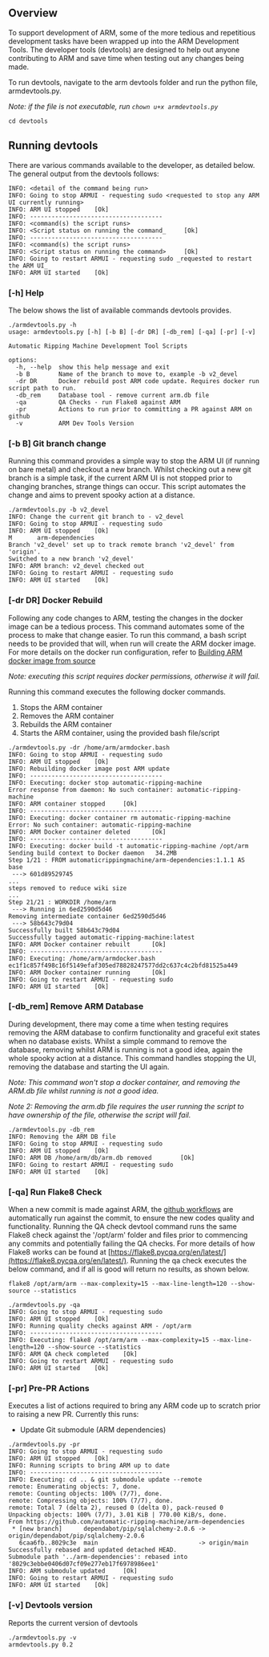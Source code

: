 ## Overview
To support development of ARM, some of the more tedious and repetitious development tasks have been wrapped up into the ARM Development Tools. The developer tools (devtools) are designed to help out anyone contributing to ARM and save time when testing out any changes being made.

To run devtools, navigate to the arm devtools folder and run the python file, armdevtools.py.

_Note: if the file is not executable, run `chown u+x armdevtools.py`_

`cd devtools`

## Running devtools

There are various commands available to the developer, as detailed below. The general output from the devtools follows:

```
INFO: <detail of the command being run>
INFO: Going to stop ARMUI - requesting sudo <requested to stop any ARM UI currently running>
INFO: ARM UI stopped    [Ok]
INFO: -------------------------------------
INFO: <command(s) the script runs>
INFO: <Script status on running the command_     [Ok]
INFO: -------------------------------------
INFO: <command(s) the script runs>
INFO: <Script status on running the command>     [Ok]
INFO: Going to restart ARMUI - requesting sudo _requested to restart the ARM UI_
INFO: ARM UI started    [Ok]
```

### [-h] Help
The below shows the list of available commands devtools provides.

```
./armdevtools.py -h
usage: armdevtools.py [-h] [-b B] [-dr DR] [-db_rem] [-qa] [-pr] [-v]

Automatic Ripping Machine Development Tool Scripts

options:
  -h, --help  show this help message and exit
  -b B        Name of the branch to move to, example -b v2_devel
  -dr DR      Docker rebuild post ARM code update. Requires docker run script path to run.
  -db_rem     Database tool - remove current arm.db file
  -qa         QA Checks - run Flake8 against ARM
  -pr         Actions to run prior to committing a PR against ARM on github
  -v          ARM Dev Tools Version
```

### [-b B] Git branch change
Running this command provides a simple way to stop the ARM UI (if running on bare metal) and checkout a new branch. Whilst checking out a new git branch is a simple task, if the current ARM UI is not stopped prior to changing branches, strange things can occur. This script automates the change and aims to prevent spooky action at a distance.

```
./armdevtools.py -b v2_devel
INFO: Change the current git branch to - v2_devel
INFO: Going to stop ARMUI - requesting sudo
INFO: ARM UI stopped    [Ok]
M       arm-dependencies
Branch 'v2_devel' set up to track remote branch 'v2_devel' from 'origin'.
Switched to a new branch 'v2_devel'
INFO: ARM branch: v2_devel checked out
INFO: Going to restart ARMUI - requesting sudo
INFO: ARM UI started    [Ok]
```

### [-dr DR] Docker Rebuild
Following any code changes to ARM, testing the changes in the docker image can be a tedious process. This command automates some of the process to make that change easier. To run this command, a bash script needs to be provided that will, when run will create the ARM docker image. For more details on the docker run configuration, refer to [Building ARM docker image from source](https://github.com/automatic-ripping-machine/automatic-ripping-machine/wiki/Building-ARM-docker-image-from-source)

_Note: executing this script requires docker permissions, otherwise it will fail._

Running this command executes the following docker commands.
1. Stops the ARM container
2. Removes the ARM container
3. Rebuilds the ARM container
4. Starts the ARM container, using the provided bash file/script

```
./armdevtools.py -dr /home/arm/armdocker.bash
INFO: Going to stop ARMUI - requesting sudo
INFO: ARM UI stopped    [Ok]
INFO: Rebuilding docker image post ARM update
INFO: -------------------------------------
INFO: Executing: docker stop automatic-ripping-machine
Error response from daemon: No such container: automatic-ripping-machine
INFO: ARM container stopped     [Ok]
INFO: -------------------------------------
INFO: Executing: docker container rm automatic-ripping-machine
Error: No such container: automatic-ripping-machine
INFO: ARM Docker container deleted      [Ok]
INFO: -------------------------------------
INFO: Executing: docker build -t automatic-ripping-machine /opt/arm
Sending build context to Docker daemon   34.2MB
Step 1/21 : FROM automaticrippingmachine/arm-dependencies:1.1.1 AS base
 ---> 601d89529745
...
steps removed to reduce wiki size
...
Step 21/21 : WORKDIR /home/arm
 ---> Running in 6ed2590d5d46
Removing intermediate container 6ed2590d5d46
 ---> 58b643c79d04
Successfully built 58b643c79d04
Successfully tagged automatic-ripping-machine:latest
INFO: ARM Docker container rebuilt      [Ok]
INFO: -------------------------------------
INFO: Executing: /home/arm/armdocker.bash
ec1f1c857f498c16f5149efaf305ed78828247577dd2c637c4c2bfd81525a449
INFO: ARM Docker container running      [Ok]
INFO: Going to restart ARMUI - requesting sudo
INFO: ARM UI started    [Ok]
```

### [-db_rem] Remove ARM Database
During development, there may come a time when testing requires removing the ARM database to confirm functionality and graceful exit states when no database exists. Whilst a simple command to remove the database, removing whilst ARM is running is not a good idea, again the whole spooky action at a distance. This command handles stopping the UI, removing the database and starting the UI again.

_Note: This command won't stop a docker container, and removing the ARM.db file whilst running is not a good idea._

_Note 2: Removing the arm.db file requires the user running the script to have ownership of the file, otherwise the script will fail._

```
./armdevtools.py -db_rem
INFO: Removing the ARM DB file
INFO: Going to stop ARMUI - requesting sudo
INFO: ARM UI stopped    [Ok]
INFO: ARM DB /home/arm/db/arm.db removed        [Ok]
INFO: Going to restart ARMUI - requesting sudo
INFO: ARM UI started    [Ok]
```


### [-qa] Run Flake8 Check
When a new commit is made against ARM, the [github workflows](https://github.com/automatic-ripping-machine/automatic-ripping-machine/tree/main/.github/workflows) are automatically run against the commit, to ensure the new codes quality and functionality. Running the QA check devtool command runs the same Flake8 check against the '/opt/arm' folder and files prior to commencing any commits and potentially failing the QA checks.
For more details of how Flake8 works can be found at [https://flake8.pycqa.org/en/latest/](https://flake8.pycqa.org/en/latest/).
Running the qa check executes the below command, and if all is good will return no results, as shown below.

`flake8 /opt/arm/arm --max-complexity=15 --max-line-length=120 --show-source --statistics`

```
./armdevtools.py -qa
INFO: Going to stop ARMUI - requesting sudo
INFO: ARM UI stopped    [Ok]
INFO: Running quality checks against ARM - /opt/arm
INFO: -------------------------------------
INFO: Executing: flake8 /opt/arm/arm --max-complexity=15 --max-line-length=120 --show-source --statistics
INFO: ARM QA check completed    [Ok]
INFO: Going to restart ARMUI - requesting sudo
INFO: ARM UI started    [Ok]
```

### [-pr] Pre-PR Actions
Executes a list of actions required to bring any ARM code up to scratch prior to raising a new PR.
Currently this runs:
- Update Git submodule (ARM dependencies)

```
./armdevtools.py -pr
INFO: Going to stop ARMUI - requesting sudo
INFO: ARM UI stopped    [Ok]
INFO: Running scripts to bring ARM up to date
INFO: -------------------------------------
INFO: Executing: cd .. & git submodule update --remote
remote: Enumerating objects: 7, done.
remote: Counting objects: 100% (7/7), done.
remote: Compressing objects: 100% (7/7), done.
remote: Total 7 (delta 2), reused 0 (delta 0), pack-reused 0
Unpacking objects: 100% (7/7), 3.01 KiB | 770.00 KiB/s, done.
From https://github.com/automatic-ripping-machine/arm-dependencies
 * [new branch]      dependabot/pip/sqlalchemy-2.0.6 -> origin/dependabot/pip/sqlalchemy-2.0.6
   6caa6fb..8029c3e  main                            -> origin/main
Successfully rebased and updated detached HEAD.
Submodule path '../arm-dependencies': rebased into '8029c3ebbe0406d07cf09e277eb17f6978986ee1'
INFO: ARM submodule updated     [Ok]
INFO: Going to restart ARMUI - requesting sudo
INFO: ARM UI started    [Ok]
```

### [-v] Devtools version
Reports the current version of devtools
```
./armdevtools.py -v
armdevtools.py 0.2
```

